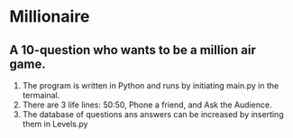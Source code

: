 # Millionaire
A 10-question who wants to be a million air game.
--------------------------------------------------------------------
1) The program is written in Python and runs by initiating main.py in the termainal.
2) There are 3 life lines: 50:50, Phone a friend, and Ask the Audience.
3) The database of questions ans answers can be increased by inserting them in Levels.py